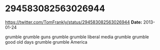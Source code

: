 # 294583082563026944
https://twitter.com/TomFrankly/status/294583082563026944
**Date:** 2013-01-24

grumble grumble guns grumble grumble liberal media grumble grumble good old days grumble grumble America
